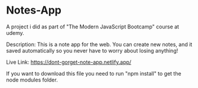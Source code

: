 # Notes-App
A project i did as part of "The Modern JavaScript Bootcamp" course at udemy.

Description: 
This is a note app for the web. 
You can create new notes, and it saved automatically so you never have to worry about losing anything!

Live Link: https://dont-gorget-note-app.netlify.app/

If you want to download this file you need to run "npm install" to get the node modules folder.
